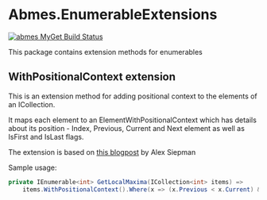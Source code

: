 Abmes.EnumerableExtensions
==========================
[![abmes MyGet Build Status](https://www.myget.org/BuildSource/Badge/abmes?identifier=4802f8fc-236a-4916-9428-06f61dba32ca)](https://www.myget.org/)

This package contains extension methods for enumerables

WithPositionalContext extension
-------------------------------

This is an extension method for adding positional context to the elements of an ICollection.

It maps each element to an ElementWithPositionalContext which has details about its position - Index, Previous, Current and Next element as well as IsFirst and IsLast flags.

The extension is based on [this blogpost](http://www.siepman.nl/blog/post/2015/02/09/Add-context-to-IEnumerable-elements.aspx) by Alex Siepman

Sample usage:
```c#
private IEnumerable<int> GetLocalMaxima(ICollection<int> items) =>
    items.WithPositionalContext().Where(x => (x.Previous < x.Current) && (x.Current > x.Next));
```
